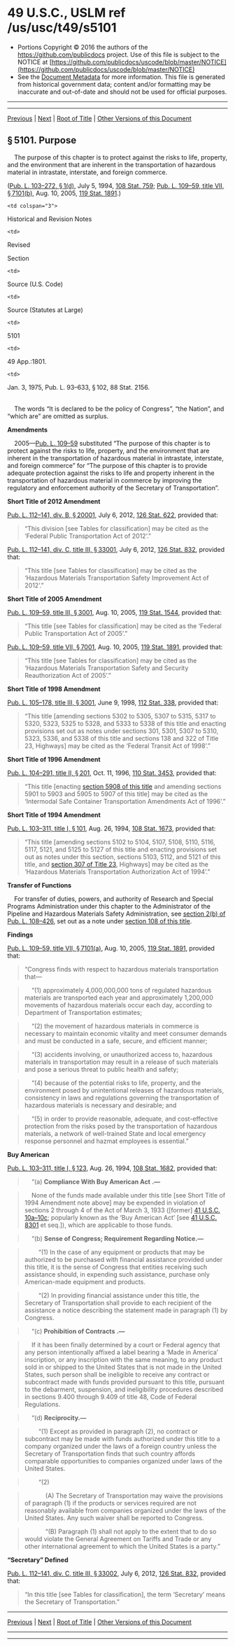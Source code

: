 ---
---

# 49 U.S.C., USLM ref /us/usc/t49/s5101

* Portions Copyright © 2016 the authors of the https://github.com/publicdocs project.
  Use of this file is subject to the NOTICE at [https://github.com/publicdocs/uscode/blob/master/NOTICE](https://github.com/publicdocs/uscode/blob/master/NOTICE)
* See the [Document Metadata](././../../../../..//README.md) for more information.
  This file is generated from historical government data; content and/or formatting may be inaccurate and out-of-date and should not be used for official purposes.

----------
----------

[Previous](./../../../../..//us/usc/t49/stIII/ch51/m__us_usc_t49_stIII_ch51.md) | [Next](./../../../../..//us/usc/t49/stIII/ch51/m__us_usc_t49_s5102.md) | [Root of Title](./../../../../../) | [Other Versions of this Document](https://publicdocs.github.io/go/links?ns=uslm&ref=%2Fus%2Fusc%2Ft49%2Fs5101)

## § 5101. Purpose

    The purpose of this chapter is to protect against the risks to life, property, and the environment that are inherent in the transportation of hazardous material in intrastate, interstate, and foreign commerce.

([Pub. L. 103–272, § 1(d)][/us/pl/103/272/s1/d], July 5, 1994, [108 Stat. 759][/us/stat/108/759]; [Pub. L. 109–59, title VII, § 7101(b)][/us/pl/109/59/s7101/b], Aug. 10, 2005, [119 Stat. 1891][/us/stat/119/1891].)

<table>

  <tr>

    <td colspan="3"> 

Historical and Revision Notes  </td>

  </tr>

  <tr>

    <td> 

Revised

Section  </td>

    <td> 

Source (U.S. Code)  </td>

    <td> 

Source (Statutes at Large)  </td>

  </tr>

  <tr>

    <td> 

5101  </td>

    <td> 

49 App.:1801.  </td>

    <td> 

Jan. 3, 1975, Pub. L. 93–633, § 102, 88 Stat. 2156.  </td>

  </tr>

</table>

    The words “It is declared to be the policy of Congress”, “the Nation”, and “which are” are omitted as surplus.

 __Amendments__ 

    2005—[Pub. L. 109–59][/us/pl/109/59] substituted “The purpose of this chapter is to protect against the risks to life, property, and the environment that are inherent in the transportation of hazardous material in intrastate, interstate, and foreign commerce” for “The purpose of this chapter is to provide adequate protection against the risks to life and property inherent in the transportation of hazardous material in commerce by improving the regulatory and enforcement authority of the Secretary of Transportation”.

 __Short Title of 2012 Amendment__ 

[Pub. L. 112–141, div. B, § 20001][/us/pl/112/141/s20001], July 6, 2012, [126 Stat. 622][/us/stat/126/622], provided that: 

> “This division \[see Tables for classification\] may be cited as the ‘Federal Public Transportation Act of 2012’.”

[Pub. L. 112–141, div. C, title III, § 33001][/us/pl/112/141/s33001], July 6, 2012, [126 Stat. 832][/us/stat/126/832], provided that: 

> “This title \[see Tables for classification\] may be cited as the ‘Hazardous Materials Transportation Safety Improvement Act of 2012’.”

 __Short Title of 2005 Amendment__ 

[Pub. L. 109–59, title III, § 3001][/us/pl/109/59/s3001], Aug. 10, 2005, [119 Stat. 1544][/us/stat/119/1544], provided that: 

> “This title \[see Tables for classification\] may be cited as the ‘Federal Public Transportation Act of 2005’.”

[Pub. L. 109–59, title VII, § 7001][/us/pl/109/59/s7001], Aug. 10, 2005, [119 Stat. 1891][/us/stat/119/1891], provided that: 

> “This title \[see Tables for classification\] may be cited as the ‘Hazardous Materials Transportation Safety and Security Reauthorization Act of 2005’.”

 __Short Title of 1998 Amendment__ 

[Pub. L. 105–178, title III, § 3001][/us/pl/105/178/s3001], June 9, 1998, [112 Stat. 338][/us/stat/112/338], provided that: 

> “This title \[amending sections 5302 to 5305, 5307 to 5315, 5317 to 5320, 5323, 5325 to 5328, and 5333 to 5338 of this title and enacting provisions set out as notes under sections 301, 5301, 5307 to 5310, 5323, 5336, and 5338 of this title and sections 138 and 322 of Title 23, Highways\] may be cited as the ‘Federal Transit Act of 1998’.”

 __Short Title of 1996 Amendment__ 

[Pub. L. 104–291, title II, § 201][/us/pl/104/291/s201], Oct. 11, 1996, [110 Stat. 3453][/us/stat/110/3453], provided that: 

> “This title \[enacting [section 5908 of this title][/us/usc/t49/s5908] and amending sections 5901 to 5903 and 5905 to 5907 of this title\] may be cited as the ‘Intermodal Safe Container Transportation Amendments Act of 1996’.”

 __Short Title of 1994 Amendment__ 

[Pub. L. 103–311, title I, § 101][/us/pl/103/311/s101], Aug. 26, 1994, [108 Stat. 1673][/us/stat/108/1673], provided that: 

> “This title \[amending sections 5102 to 5104, 5107, 5108, 5110, 5116, 5117, 5121, and 5125 to 5127 of this title and enacting provisions set out as notes under this section, sections 5103, 5112, and 5121 of this title, and [section 307 of Title 23][/us/usc/t23/s307], Highways\] may be cited as the ‘Hazardous Materials Transportation Authorization Act of 1994’.”

 __Transfer of Functions__ 

    For transfer of duties, powers, and authority of Research and Special Programs Administration under this chapter to the Administrator of the Pipeline and Hazardous Materials Safety Administration, see [section 2(b) of Pub. L. 108–426][/us/pl/108/426/s2/b], set out as a note under [section 108 of this title][/us/usc/t49/s108].

 __Findings__ 

[Pub. L. 109–59, title VII, § 7101(a)][/us/pl/109/59/s7101/a], Aug. 10, 2005, [119 Stat. 1891][/us/stat/119/1891], provided that: 

> “Congress finds with respect to hazardous materials transportation that—

>     “(1) approximately 4,000,000,000 tons of regulated hazardous materials are transported each year and approximately 1,200,000 movements of hazardous materials occur each day, according to Department of Transportation estimates;

>     “(2) the movement of hazardous materials in commerce is necessary to maintain economic vitality and meet consumer demands and must be conducted in a safe, secure, and efficient manner;

>     “(3) accidents involving, or unauthorized access to, hazardous materials in transportation may result in a release of such materials and pose a serious threat to public health and safety;

>     “(4) because of the potential risks to life, property, and the environment posed by unintentional releases of hazardous materials, consistency in laws and regulations governing the transportation of hazardous materials is necessary and desirable; and

>     “(5) in order to provide reasonable, adequate, and cost-effective protection from the risks posed by the transportation of hazardous materials, a network of well-trained State and local emergency response personnel and hazmat employees is essential.”

 __Buy American__ 

[Pub. L. 103–311, title I, § 123][/us/pl/103/311/s123], Aug. 26, 1994, [108 Stat. 1682][/us/stat/108/1682], provided that:

>     “(a)  __Compliance With Buy American Act__  __.—__ 

>     None of the funds made available under this title \[see Short Title of 1994 Amendment note above\] may be expended in violation of sections 2 through 4 of the Act of March 3, 1933 (\[former\] [41 U.S.C. 10a–10c][/us/usc/t41/s10a–10c]; popularly known as the ‘Buy American Act’ \[see [41 U.S.C. 8301][/us/usc/t41/s8301] et seq.\]), which are applicable to those funds.

>     “(b) __Sense of Congress; Requirement Regarding Notice.—__ 

>         “(1) In the case of any equipment or products that may be authorized to be purchased with financial assistance provided under this title, it is the sense of Congress that entities receiving such assistance should, in expending such assistance, purchase only American-made equipment and products.

>         “(2) In providing financial assistance under this title, the Secretary of Transportation shall provide to each recipient of the assistance a notice describing the statement made in paragraph (1) by Congress.

>     “(c)  __Prohibition of Contracts__  __.—__ 

>     If it has been finally determined by a court or Federal agency that any person intentionally affixed a label bearing a ‘Made in America’ inscription, or any inscription with the same meaning, to any product sold in or shipped to the United States that is not made in the United States, such person shall be ineligible to receive any contract or subcontract made with funds provided pursuant to this title, pursuant to the debarment, suspension, and ineligibility procedures described in sections 9.400 through 9.409 of title 48, Code of Federal Regulations.

>     “(d) __Reciprocity.—__ 

>         “(1) Except as provided in paragraph (2), no contract or subcontract may be made with funds authorized under this title to a company organized under the laws of a foreign country unless the Secretary of Transportation finds that such country affords comparable opportunities to companies organized under laws of the United States.

>         “(2)

>             (A) The Secretary of Transportation may waive the provisions of paragraph (1) if the products or services required are not reasonably available from companies organized under the laws of the United States. Any such waiver shall be reported to Congress.

>             “(B) Paragraph (1) shall not apply to the extent that to do so would violate the General Agreement on Tariffs and Trade or any other international agreement to which the United States is a party.”

 __“Secretary” Defined__ 

[Pub. L. 112–141, div. C, title III, § 33002][/us/pl/112/141/s33002], July 6, 2012, [126 Stat. 832][/us/stat/126/832], provided that: 

> “In this title \[see Tables for classification\], the term ‘Secretary’ means the Secretary of Transportation.”

----------

[Previous](./../../../../..//us/usc/t49/stIII/ch51/m__us_usc_t49_stIII_ch51.md) | [Next](./../../../../..//us/usc/t49/stIII/ch51/m__us_usc_t49_s5102.md) | [Root of Title](./../../../../../) | [Other Versions of this Document](https://publicdocs.github.io/go/links?ns=uslm&ref=%2Fus%2Fusc%2Ft49%2Fs5101)

----------
----------

[/us/pl/103/272/s1/d]: https://publicdocs.github.io/go/links?ns=uslm&ref=%2Fus%2Fpl%2F103%2F272%2Fs1%2Fd
[/us/stat/108/759]: https://publicdocs.github.io/go/links?ns=uslm&ref=%2Fus%2Fstat%2F108%2F759
[/us/pl/109/59/s7101/b]: https://publicdocs.github.io/go/links?ns=uslm&ref=%2Fus%2Fpl%2F109%2F59%2Fs7101%2Fb
[/us/stat/119/1891]: https://publicdocs.github.io/go/links?ns=uslm&ref=%2Fus%2Fstat%2F119%2F1891
[/us/pl/109/59]: https://publicdocs.github.io/go/links?ns=uslm&ref=%2Fus%2Fpl%2F109%2F59
[/us/pl/112/141/s20001]: https://publicdocs.github.io/go/links?ns=uslm&ref=%2Fus%2Fpl%2F112%2F141%2Fs20001
[/us/stat/126/622]: https://publicdocs.github.io/go/links?ns=uslm&ref=%2Fus%2Fstat%2F126%2F622
[/us/pl/112/141/s33001]: https://publicdocs.github.io/go/links?ns=uslm&ref=%2Fus%2Fpl%2F112%2F141%2Fs33001
[/us/stat/126/832]: https://publicdocs.github.io/go/links?ns=uslm&ref=%2Fus%2Fstat%2F126%2F832
[/us/pl/109/59/s3001]: https://publicdocs.github.io/go/links?ns=uslm&ref=%2Fus%2Fpl%2F109%2F59%2Fs3001
[/us/stat/119/1544]: https://publicdocs.github.io/go/links?ns=uslm&ref=%2Fus%2Fstat%2F119%2F1544
[/us/pl/109/59/s7001]: https://publicdocs.github.io/go/links?ns=uslm&ref=%2Fus%2Fpl%2F109%2F59%2Fs7001
[/us/stat/119/1891]: https://publicdocs.github.io/go/links?ns=uslm&ref=%2Fus%2Fstat%2F119%2F1891
[/us/pl/105/178/s3001]: https://publicdocs.github.io/go/links?ns=uslm&ref=%2Fus%2Fpl%2F105%2F178%2Fs3001
[/us/stat/112/338]: https://publicdocs.github.io/go/links?ns=uslm&ref=%2Fus%2Fstat%2F112%2F338
[/us/pl/104/291/s201]: https://publicdocs.github.io/go/links?ns=uslm&ref=%2Fus%2Fpl%2F104%2F291%2Fs201
[/us/stat/110/3453]: https://publicdocs.github.io/go/links?ns=uslm&ref=%2Fus%2Fstat%2F110%2F3453
[/us/usc/t49/s5908]: https://publicdocs.github.io/go/links?ns=uslm&ref=%2Fus%2Fusc%2Ft49%2Fs5908
[/us/pl/103/311/s101]: https://publicdocs.github.io/go/links?ns=uslm&ref=%2Fus%2Fpl%2F103%2F311%2Fs101
[/us/stat/108/1673]: https://publicdocs.github.io/go/links?ns=uslm&ref=%2Fus%2Fstat%2F108%2F1673
[/us/usc/t23/s307]: https://publicdocs.github.io/go/links?ns=uslm&ref=%2Fus%2Fusc%2Ft23%2Fs307
[/us/pl/108/426/s2/b]: https://publicdocs.github.io/go/links?ns=uslm&ref=%2Fus%2Fpl%2F108%2F426%2Fs2%2Fb
[/us/usc/t49/s108]: https://publicdocs.github.io/go/links?ns=uslm&ref=%2Fus%2Fusc%2Ft49%2Fs108
[/us/pl/109/59/s7101/a]: https://publicdocs.github.io/go/links?ns=uslm&ref=%2Fus%2Fpl%2F109%2F59%2Fs7101%2Fa
[/us/stat/119/1891]: https://publicdocs.github.io/go/links?ns=uslm&ref=%2Fus%2Fstat%2F119%2F1891
[/us/pl/103/311/s123]: https://publicdocs.github.io/go/links?ns=uslm&ref=%2Fus%2Fpl%2F103%2F311%2Fs123
[/us/stat/108/1682]: https://publicdocs.github.io/go/links?ns=uslm&ref=%2Fus%2Fstat%2F108%2F1682
[/us/usc/t41/s10a–10c]: https://publicdocs.github.io/go/links?ns=uslm&ref=%2Fus%2Fusc%2Ft41%2Fs10a%E2%80%9310c
[/us/usc/t41/s8301]: https://publicdocs.github.io/go/links?ns=uslm&ref=%2Fus%2Fusc%2Ft41%2Fs8301
[/us/pl/112/141/s33002]: https://publicdocs.github.io/go/links?ns=uslm&ref=%2Fus%2Fpl%2F112%2F141%2Fs33002
[/us/stat/126/832]: https://publicdocs.github.io/go/links?ns=uslm&ref=%2Fus%2Fstat%2F126%2F832


